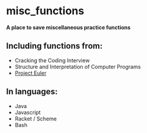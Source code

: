 # misc_functions
**A place to save miscellaneous practice functions**  

## Including functions from:
  * Cracking the Coding Interview
  * Structure and Interpretation of Computer Programs
  * [Project Euler](https://projecteuler.net/archives)

## In languages:
  * Java
  * Javascript
  * Racket / Scheme
  * Bash